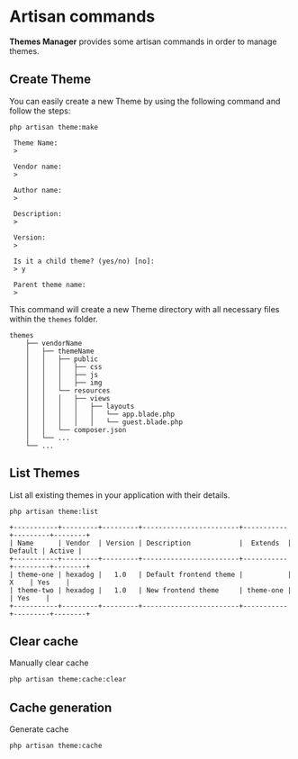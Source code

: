 # Artisan commands
**Themes Manager** provides some artisan commands in order to manage themes.

## Create Theme
You can easily create a new Theme by using the following command and follow the steps:
```shell
php artisan theme:make

 Theme Name:
 >

 Vendor name:
 >

 Author name:
 >

 Description:
 >

 Version:
 >

 Is it a child theme? (yes/no) [no]:
 > y

 Parent theme name:
 >
```

This command will create a new Theme directory with all necessary files within the `themes` folder.


    themes
        ├── vendorName
        │   ├── themeName
        │   │   ├── public
        │   │   │   ├── css
        │   │   │   ├── js
        │   │   │   ├── img
        │   │   └── resources
        │   │   │   ├── views
        │   │   │   │   ├── layouts
        │   │   │   │   │   └── app.blade.php
        │   │   │   │   │   └── guest.blade.php
        │   │   └── composer.json
        │   └── ...
        └── ...

## List Themes
List all existing themes in your application with their details.
```shell
php artisan theme:list

+-----------+---------+---------+------------------------+-----------+---------+--------+
| Name      | Vendor  | Version | Description            |  Extends  | Default | Active |
+-----------+---------+---------+------------------------+-----------+---------+--------+
| theme-one | hexadog |   1.0   | Default frontend theme |           |    X    | Yes    |
| theme-two | hexadog |   1.0   | New frontend theme     | theme-one |         | Yes    |
+-----------+---------+---------+------------------------+-----------+---------+--------+
```

## Clear cache
Manually clear cache
```bash
php artisan theme:cache:clear
```

## Cache generation
Generate cache
```bash
php artisan theme:cache
```